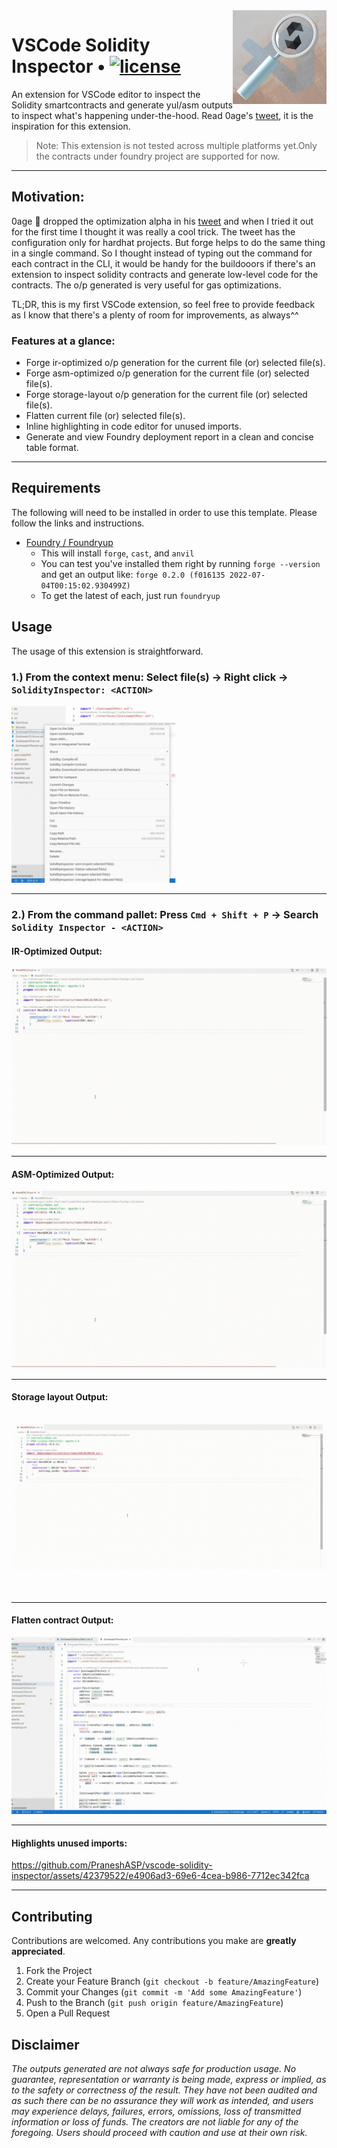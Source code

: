 <img align="right" width="150" height="150" top="100" src="./assets/m-icon.jpg">

# VSCode Solidity Inspector • [![license](https://img.shields.io/badge/MIT-brown.svg?label=license)](https://github.com/PraneshASP/vscode-solidity-inspector/blob/main/LICENSE)

An extension for VSCode editor to inspect the Solidity smartcontracts and generate yul/asm outputs to inspect what's happening under-the-hood. Read 0age's [tweet](https://twitter.com/z0age/status/1578443876615929857), it is the inspiration for this extension.

> Note: This extension is not tested across multiple platforms yet.Only the contracts under foundry project are supported for now.

---

## Motivation:

0age 👑 dropped the optimization alpha in his [tweet](https://twitter.com/z0age/status/1578443876615929857) and when I tried it out for the first time I thought it was really a cool trick. The tweet has the configuration only for hardhat projects. But forge helps to do the same thing in a single command. So I thought instead of typing out the command for each contract in the CLI, it would be handy for the buildooors if there's an extension to inspect solidity contracts and generate low-level code for the contracts. The o/p generated is very useful for gas optimizations.

TL;DR, this is my first VSCode extension, so feel free to provide feedback as I know that there's a plenty of room for improvements, as always^^

### Features at a glance:

- Forge ir-optimized o/p generation for the current file (or) selected file(s).
- Forge asm-optimized o/p generation for the current file (or) selected file(s).
- Forge storage-layout o/p generation for the current file (or) selected file(s).
- Flatten current file (or) selected file(s).
- Inline highlighting in code editor for unused imports.
- Generate and view Foundry deployment report in a clean and concise table format. 

---

## Requirements

The following will need to be installed in order to use this template. Please follow the links and instructions.

- [Foundry / Foundryup](https://github.com/gakonst/foundry)
  - This will install `forge`, `cast`, and `anvil`
  - You can test you've installed them right by running `forge --version` and get an output like: `forge 0.2.0 (f016135 2022-07-04T00:15:02.930499Z)`
  - To get the latest of each, just run `foundryup`

## Usage

The usage of this extension is straightforward.

### 1.) From the context menu: Select file(s) -> Right click -> `SolidityInspector: <ACTION>`

<img src="./assets/context-menu.gif"/>

---

### 2.) From the command pallet: Press `Cmd + Shift + P` -> Search `Solidity Inspector - <ACTION>`

#### IR-Optimized Output:

<img  src="./assets/ir-opt.gif"/>

---

#### ASM-Optimized Output:

<img src="./assets/asm-opt.gif"/>

---

#### Storage layout Output:

<img src="./assets/storage-layout.gif"/>

---

#### Flatten contract Output:

<img src="./assets/flatten.gif"/>


---

#### Highlights unused imports:

https://github.com/PraneshASP/vscode-solidity-inspector/assets/42379522/e4906ad3-69e6-4cea-b986-7712ec342fca


---

<!-- CONTRIBUTING -->

## Contributing

Contributions are welcomed. Any contributions you make are **greatly appreciated**.

1. Fork the Project
2. Create your Feature Branch (`git checkout -b feature/AmazingFeature`)
3. Commit your Changes (`git commit -m 'Add some AmazingFeature'`)
4. Push to the Branch (`git push origin feature/AmazingFeature`)
5. Open a Pull Request

## Disclaimer

_The outputs generated are not always safe for production usage. No guarantee, representation or warranty is being made, express or implied, as to the safety or correctness of the result. They have not been audited and as such there can be no assurance they will work as intended, and users may experience delays, failures, errors, omissions, loss of transmitted information or loss of funds. The creators are not liable for any of the foregoing. Users should proceed with caution and use at their own risk._
